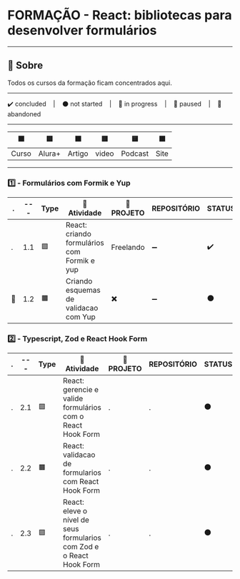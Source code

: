 # FORMAÇÃO - React: bibliotecas para desenvolver formulários

---

## 📌 Sobre
  Todos os cursos da formação ficam concentrados aqui.

---

<p>
  ✔️ concluded &nbsp;&nbsp;&nbsp;|&nbsp;&nbsp;&nbsp;
  ⚫ not started &nbsp;&nbsp;&nbsp;|&nbsp;&nbsp;&nbsp;
  🔵 in progress &nbsp;&nbsp;&nbsp;|&nbsp;&nbsp;&nbsp;
  🔶 paused &nbsp;&nbsp;&nbsp;|&nbsp;&nbsp;&nbsp;
  🔴 abandoned 
</p>

---
| 🟪 | 🟦 | 🟫 | 🟥 | 🟨 | 🟩 |
| --- | --- | --- | --- | --- | --- |
| Curso | Alura+ | Artigo | video | Podcast | Site |

---

### 1️⃣ - Formulários com Formik e Yup
| . | --- | Type | 📘 Atividade | 🔗 PROJETO | REPOSITÓRIO | STATUS |
| --- | --- | --- | --- | --- | --- | --- |
| . | 1.1 | 🟪 | React: criando formulários com Formik e yup | Freelando | ➖ | ✔️ |
| 🚩 | 1.2 | 🟫 | Criando esquemas de validacao com Yup | ✖️ | ➖ | ⚫ |



### 2️⃣ - Typescript, Zod e React Hook Form

| . | --- | Type | 📘 Atividade | 🔗 PROJETO | REPOSITÓRIO | STATUS |
| --- | --- | --- | --- | --- | --- | --- |
| . | 2.1 | 🟪 | React: gerencie e valide formulários com o React Hook Form | . | . | ⚫ |
| . | 2.2 | 🟫 | React: validacao de formularios com React Hook Form | . | . | ⚫ |
| . | 2.3 | 🟪 | React: eleve o nível de seus formularios com Zod e o React Hook Form | . | . | ⚫ |
